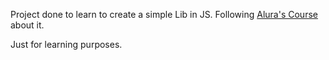 Project done to learn to create a simple Lib in JS.
Following [Alura's Course](https://cursos.alura.com.br/course/nodejs-criando-biblioteca) about it.

Just for learning purposes.
